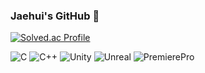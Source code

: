 ### Jaehui's GitHub 🌱

<!--
**jaehuigwak/jaehuigwak** is a ✨ _special_ ✨ repository because its `README.md` (this file) appears on your GitHub profile.

Here are some ideas to get you started:

- 🔭 I’m currently working on ...
- 🌱 I’m currently learning ...
- 👯 I’m looking to collaborate on ...
- 🤔 I’m looking for help with ...
- 💬 Ask me about ...
- 📫 How to reach me: ...
- 😄 Pronouns: ...
- ⚡ Fun fact: ...
-->

[![Solved.ac Profile](http://mazassumnida.wtf/api/v2/generate_badge?boj=wogml651)](https://solved.ac/wogml651/)

![C](https://img.shields.io/badge/C-A8B9CC.svg?&style=for-the-badge&logo=C&logoColor=A8B9CC)
![C++](https://img.shields.io/badge/C++-00599C.svg?&style=for-the-badge&logo=C++&logoColor=00599C)
![Unity](https://img.shields.io/badge/Unity-FFFFFF.svg?&style=for-the-badge&logo=Unity&logoColor=FFFFFF)
![Unreal](https://img.shields.io/badge/Unreal-0E1128.svg?&style=for-the-badge&logo=Unreal&logoColor=0E1128)
![PremierePro](https://img.shields.io/badge/PremierePro-9999FF.svg?&style=for-the-badge&logo=PremierePro&logoColor=9999FF)

